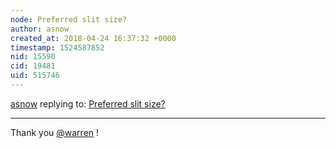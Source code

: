 ```yaml
---
node: Preferred slit size?
author: asnow
created_at: 2018-04-24 16:37:32 +0000
timestamp: 1524587852
nid: 15590
cid: 19481
uid: 515746
---
```




[asnow](../profile/asnow) replying to: [Preferred slit size?](../notes/asnow/01-23-2018/prefered-slit-size)

----
Thank you [@warren](/profile/warren) !